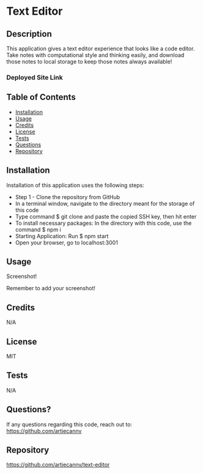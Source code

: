 # Text Editor

## Description
        
This application gives a text editor experience that looks like a code editor. Take notes with computational style and thinking easily, and download those notes to local storage to keep those notes always available!

### Deployed Site Link


        
## Table of Contents
        
- [Installation](#installation)
- [Usage](#usage)
- [Credits](#credits)
- [License](#license)
- [Tests](#tests)
- [Questions](#questions)
- [Repository](#repository)
     
        
## Installation

Installation of this application uses the following steps:

<ul>
    <li>Step 1 - Clone the repository from GitHub</li>
    <li>In a terminal window, navigate to the directory meant for the storage of this code</li>
    <li>Type command $ git clone and paste the copied SSH key, then hit enter</li>
    <li>To install necessary packages: In the directory with this code, use the command $ npm i</li>
    <li>Starting Application: Run $ npm start</li>
    <li>Open your browser, go to localhost:3001</li>
</ul>
        
        
## Usage
 
Screenshot!
        
Remember to add your screenshot!
        
## Credits

N/A
        
## License
        
MIT
        
## Tests

N/A
        
## Questions?

If any questions regarding this code, reach out to:
https://github.com/artiecannv

## Repository
        
https://github.com/artiecannv/text-editor


